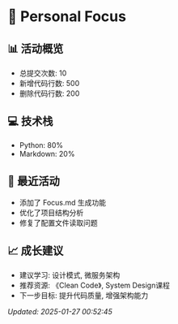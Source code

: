 # 👤 Personal Focus

## 📊 活动概览
- 总提交次数: 10
- 新增代码行数: 500
- 删除代码行数: 200

## 💻 技术栈
- Python: 80%
- Markdown: 20%

## 🔄 最近活动
- 添加了 Focus.md 生成功能
- 优化了项目结构分析
- 修复了配置文件读取问题

## 📈 成长建议
- 建议学习: 设计模式, 微服务架构
- 推荐资源: 《Clean Code》, System Design课程
- 下一步目标: 提升代码质量, 增强架构能力

*Updated: 2025-01-27 00:52:45*